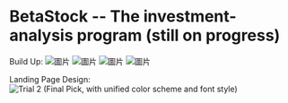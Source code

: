 # BetaStock -- The investment-analysis program (still on progress)

Build Up: 
![圖片](https://user-images.githubusercontent.com/79691025/159064871-ef7f4ad4-43f0-4cc0-a132-cee84535366a.png)
![圖片](https://user-images.githubusercontent.com/79691025/159064839-ac9a4267-ada5-4504-85ab-e6741a162ab9.png)
![圖片](https://user-images.githubusercontent.com/79691025/159059951-61786de3-3e82-4fed-98b2-830d6a4ac32f.png)
![圖片](https://user-images.githubusercontent.com/79691025/159060022-d3f3ed91-4a2b-4ccc-b5b4-2abeb434b415.png)







Landing Page Design:
![Trial 2 (Final Pick, with unified color scheme and font style)](https://user-images.githubusercontent.com/79691025/158641902-bd1c0fa8-c8bf-4de7-ae1b-b65dabe8d9f6.png)
